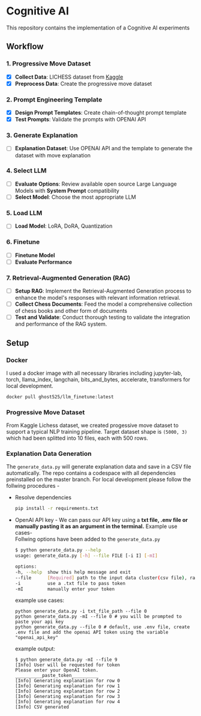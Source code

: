 # Cognitive AI

This repository contains the implementation of a Cognitive AI experiments

## Workflow

### 1. Progressive Move Dataset

- [x] **Collect Data**: LICHESS dataset from [Kaggle](https://www.kaggle.com/datasets/datasnaek/chess)
- [x] **Preprocess Data**: Create the progressive move dataset

### 2. Prompt Engineering Template

- [x] **Design Prompt Templates**: Create chain-of-thought prompt template
- [x] **Test Prompts**: Validate the prompts with OPENAI API

### 3. Generate Explanation

- [ ] **Explanation Dataset**: Use OPENAI API and the template to generate the dataset with move explanation

### 4. Select LLM

- [ ] **Evaluate Options**: Review available open source Large Language Models with **System Prompt** compatibility
- [ ] **Select Model**: Choose the most appropriate LLM

### 5. Load LLM

- [ ] **Load Model**: LoRA, DoRA, Quantization

### 6. Finetune

- [ ] **Finetune Model**
- [ ] **Evaluate Performance**

### 7. Retrieval-Augmented Generation (RAG)

- [ ] **Setup RAG**: Implement the Retrieval-Augmented Generation process to enhance the model's responses with relevant information retrieval.
- [ ] **Collect Chess Documents**: Feed the model a comprehensive collection of chess books and other form of documents
- [ ] **Test and Validate**: Conduct thorough testing to validate the integration and performance of the RAG system.

## Setup

### Docker
I used a docker image with all necessary libraries including jupyter-lab, torch, llama_index, langchain, bits_and_bytes, accelerate, transformers for local development.
```bash
docker pull ghost525/llm_finetune:latest
``` 

### Progressive Move Dataset
From Kaggle Lichess dataset, we created progessive move dataset to support a typical NLP training pipeline. Target dataset shape is ```(5000, 3)``` which had been splitted into 10 files, each with 500 rows.

### Explanation Data Generation
The ```generate_data.py``` will generate explanation data and save in a CSV file automatically. The repo contains a codespace with all dependencies preinstalled on the master branch. For local development please follow the follwing procedures -   
- Resolve dependencies
    ```bash
    pip install -r requirements.txt
    ```
- OpenAI API key - We can pass our API key using a **txt file, .env file or manually pasting it as an argument in the terminal.** Example use cases-  
    Follwing options have been added to the ```generate_data.py```
    ```bash
    $ python generate_data.py --help
    usage: generate_data.py [-h] --file FILE [-i I] [-mI]

    options:
    -h, --help  show this help message and exit
    --file      [Required] path to the input data cluster(csv file), range 0-9(inclusive)
    -i          use a .txt file to pass token
    -mI         manually enter your token
    ```
    example use cases:
    ```
    python generate_data.py -i txt_file_path --file 0
    python generate_data.py -mI --file 0 # you will be prompted to paste your api key
    python generate_data.py --file 0 # default, use .env file, create .env file and add the openai API token using the variable "openai_api_key"
    ```
    example output:
    ```
    $ python generate_data.py -mI --file 9
    [Info] User will be requested for token
    Please enter your OpenAI token.
    __________paste_token__________
    [Info] Generating explanation for row 0
    [Info] Generating explanation for row 1
    [Info] Generating explanation for row 2
    [Info] Generating explanation for row 3
    [Info] Generating explanation for row 4
    [Info] CSV generated
    ```